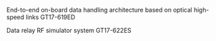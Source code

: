 End-to-end on-board data handling architecture based on optical high-speed links GT17-619ED

Data relay RF simulator system GT17-622ES

